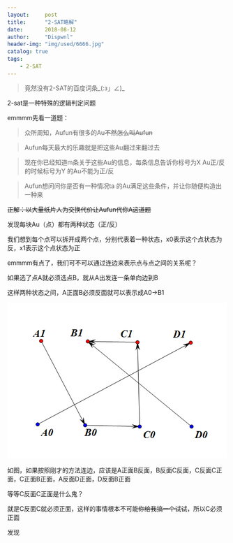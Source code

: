 ```yaml
---
layout:     post
title:      "2-SAT略解"
date:       2018-08-12
author:     "Dispwnl"
header-img: "img/used/6666.jpg"
catalog: true
tags:
    - 2-SAT
---
```

>竟然没有2-SAT的百度词条_(:з」∠)_

2-sat是一种特殊的逻辑判定问题

emmmm先看一道题：
>众所周知，Aufun有很多的Au~~不然怎么叫Aufun~~

>Aufun每天最大的乐趣就是把这些Au翻过来翻过去

>现在你已经知道m条关于这些Au的信息，每条信息告诉你标号为X Au正/反的时候标号为Y 的Au不能为正/反

>Aufun想问问你是否有一种情况ta 的Au满足这些条件，并让你随便构造出一种来

~~正解：以大量纸片人为交换代价让Aufun代你A这道题~~

发现每块Au（点）都有两种状态（正/反）

我们想到每个点可以拆开成两个点，分别代表着一种状态，x0表示这个点状态为反，x1表示这个点状态为正

emmmm有点了，我们可不可以通过连边来表示点与点之间的关系呢？

如果选了点A就必须选点B，就从A出发连一条单向边到B

这样两种状态之间，A正面B必须反面就可以表示成A0->B1

![](/img/study/2-sat.png)

如图，如果按照刚才的方法连边，应该是A正面B反面，B反面C反面，C反面C正面，C正面B正面，A反面D正面，D反面B正面

等等C反面C正面是什么鬼？

就是C反面C就必须正面，这样的事情根本不可能~~你给我搞一个试试~~，所以C必须正面

发现
